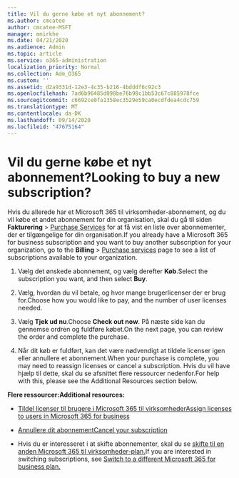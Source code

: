 ```yaml
---
title: Vil du gerne købe et nyt abonnement?
ms.author: cmcatee
author: cmcatee-MSFT
manager: mnirkhe
ms.date: 04/21/2020
ms.audience: Admin
ms.topic: article
ms.service: o365-administration
localization_priority: Normal
ms.collection: Adm_O365
ms.custom: ''
ms.assetid: d2a9331d-12e3-4c35-b216-4bdddf6c92c3
ms.openlocfilehash: 7ad6b96485d098be76b98c1bb53c67c885978fce
ms.sourcegitcommit: c6692ce0fa1358ec3529e59ca0ecdfdea4cdc759
ms.translationtype: MT
ms.contentlocale: da-DK
ms.lasthandoff: 09/14/2020
ms.locfileid: "47675164"
---
```

# <a name="looking-to-buy-a-new-subscription"></a><span data-ttu-id="7d579-102">Vil du gerne købe et nyt abonnement?</span><span class="sxs-lookup"><span data-stu-id="7d579-102">Looking to buy a new subscription?</span></span>

<span data-ttu-id="7d579-103">Hvis du allerede har et Microsoft 365 til virksomheder-abonnement, og du vil købe et andet abonnement for din organisation, skal du gå til siden **Fakturering** \> [Purchase Services](https://go.microsoft.com/fwlink/p/?linkid=868433) for at få vist en liste over abonnementer, der er tilgængelige for din organisation.</span><span class="sxs-lookup"><span data-stu-id="7d579-103">If you already have a Microsoft 365 for business subscription and you want to buy another subscription for your organization, go to the **Billing** \> [Purchase services](https://go.microsoft.com/fwlink/p/?linkid=868433) page to see a list of subscriptions available to your organization.</span></span>
 
1. <span data-ttu-id="7d579-104">Vælg det ønskede abonnement, og vælg derefter **Køb**.</span><span class="sxs-lookup"><span data-stu-id="7d579-104">Select the subscription you want, and then select **Buy**.</span></span>

2. <span data-ttu-id="7d579-105">Vælg, hvordan du vil betale, og hvor mange brugerlicenser der er brug for.</span><span class="sxs-lookup"><span data-stu-id="7d579-105">Choose how you would like to pay, and the number of user licenses needed.</span></span>

3. <span data-ttu-id="7d579-106">Vælg **Tjek ud nu**.</span><span class="sxs-lookup"><span data-stu-id="7d579-106">Choose **Check out now**.</span></span> <span data-ttu-id="7d579-107">På næste side kan du gennemse ordren og fuldføre købet.</span><span class="sxs-lookup"><span data-stu-id="7d579-107">On the next page, you can review the order and complete the purchase.</span></span>

4. <span data-ttu-id="7d579-108">Når dit køb er fuldført, kan det være nødvendigt at tildele licenser igen eller annullere et abonnement.</span><span class="sxs-lookup"><span data-stu-id="7d579-108">When your purchase is complete, you may need to reassign licenses or cancel a subscription.</span></span> <span data-ttu-id="7d579-109">Hvis du vil have hjælp til dette, skal du se afsnittet flere ressourcer nedenfor.</span><span class="sxs-lookup"><span data-stu-id="7d579-109">For help with this, please see the Additional Resources section below.</span></span>

 <span data-ttu-id="7d579-110">**Flere ressourcer:**</span><span class="sxs-lookup"><span data-stu-id="7d579-110">**Additional resources:**</span></span>
  
- [<span data-ttu-id="7d579-111">Tildel licenser til brugere i Microsoft 365 til virksomheder</span><span class="sxs-lookup"><span data-stu-id="7d579-111">Assign licenses to users in Microsoft 365 for business</span></span>](https://docs.microsoft.com/microsoft-365/admin/add-users/add-users)
    
- [<span data-ttu-id="7d579-112">Annullere dit abonnement</span><span class="sxs-lookup"><span data-stu-id="7d579-112">Cancel your subscription</span></span>](https://docs.microsoft.com/microsoft-365/commerce/subscriptions/cancel-your-subscription)
    
- <span data-ttu-id="7d579-113">Hvis du er interesseret i at skifte abonnementer, skal du se [skifte til en anden Microsoft 365 til virksomheder-plan.](https://docs.microsoft.com/microsoft-365/commerce/subscriptions/switch-to-a-different-plan)</span><span class="sxs-lookup"><span data-stu-id="7d579-113">If you are interested in switching subscriptions, see [Switch to a different Microsoft 365 for business plan.](https://docs.microsoft.com/microsoft-365/commerce/subscriptions/switch-to-a-different-plan)</span></span>